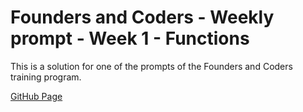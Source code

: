 # Founders and Coders - Weekly prompt - Week 1 - Functions

This is a solution for one of the prompts of the Founders and Coders training program.

[GitHub Page](alternadiva.github.io/fac-weekly-prompt-week-1-functions/)
